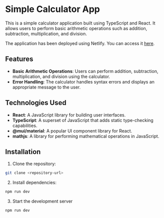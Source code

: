 # Simple Calculator App

This is a simple calculator application built using TypeScript and React. It allows users to perform basic arithmetic operations such as addition, subtraction, multiplication, and division.

The application has been deployed using Netlify. You can access it [here](https://cheery-bunny-827017.netlify.app/).

## Features

- **Basic Arithmetic Operations**: Users can perform addition, subtraction, multiplication, and division using the calculator.
- **Error Handling**: The calculator handles syntax errors and displays an appropriate message to the user.

## Technologies Used

- **React**: A JavaScript library for building user interfaces.
- **TypeScript**: A superset of JavaScript that adds static type-checking capabilities.
- **@mui/material**: A popular UI component library for React.
- **mathjs**: A library for performing mathematical operations in JavaScript.

## Installation

1. Clone the repository:

```bash
git clone <repository-url>
```

2. Install dependencies:

```bash
npm run dev
```

3. Start the development server

```bash
npm run dev
```
